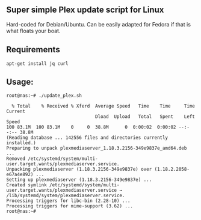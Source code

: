 ## Super simple Plex update script for Linux
Hard-coded for Debian/Ubuntu. Can be easily adapted for Fedora if that is what floats your boat. 

## Requirements
`apt-get install jq curl`

## Usage:
`root@nas:~# ./update_plex.sh`
```
  % Total    % Received % Xferd  Average Speed   Time    Time     Time  Current
                                 Dload  Upload   Total   Spent    Left  Speed
100 83.1M  100 83.1M    0     0  38.8M      0  0:00:02  0:00:02 --:--:-- 38.8M
(Reading database ... 142556 files and directories currently installed.)
Preparing to unpack plexmediaserver_1.18.3.2156-349e9837e_amd64.deb ...
Removed /etc/systemd/system/multi-user.target.wants/plexmediaserver.service.
Unpacking plexmediaserver (1.18.3.2156-349e9837e) over (1.18.2.2058-e67a4e892) ...
Setting up plexmediaserver (1.18.3.2156-349e9837e) ...
Created symlink /etc/systemd/system/multi-user.target.wants/plexmediaserver.service → /lib/systemd/system/plexmediaserver.service.
Processing triggers for libc-bin (2.28-10) ...
Processing triggers for mime-support (3.62) ...
root@nas:~# 
```
